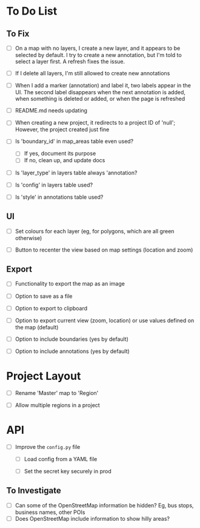 # To Do List

## To Fix

- [ ] On a map with no layers, I create a new layer, and it appears to be selected by default. I try to create a new annotation, but I'm told to select a layer first. A refresh fixes the issue.
- [ ] If I delete all layers, I'm still allowed to create new annotations
- [ ] When I add a marker (annotation) and label it, two labels appear in the UI. The second label disappears when the next annotation is added, when something is deleted or added, or when the page is refreshed
- [ ] README.md needs updating
- [ ] When creating a new project, it redirects to a project ID of 'null'; However, the project created just fine
- [ ] Is 'boundary_id' in map_areas table even used?
  - [ ] If yes, document its purpose
  - [ ] If no, clean up, and update docs
- [ ] Is 'layer_type' in layers table always 'annotation?
- [ ] Is 'config' in layers table used?
- [ ] Is 'style' in annotations table used?


## UI

- [ ] Set colours for each layer (eg, for polygons, which are all green otherwise)
- [ ] Button to recenter the view based on map settings (location and zoom)


## Export

- [ ] Functionality to export the map as an image
- [ ] Option to save as a file
- [ ] Option to export to clipboard
- [ ] Option to export current view (zoom, location) or use values defined on the map (default)
- [ ] Option to include boundaries (yes by default)
- [ ] Option to include annotations (yes by default)


# Project Layout
- [ ] Rename 'Master' map to 'Region'
- [ ] Allow multiple regions in a project


# API
- [ ] Improve the `config.py` file
  - [ ] Load config from a YAML file
  - [ ] Set the secret key securely in prod


## To Investigate

- [ ] Can some of the OpenStreetMap information be hidden? Eg, bus stops, business names, other POIs
- [ ] Does OpenStreetMap include information to show hilly areas?
